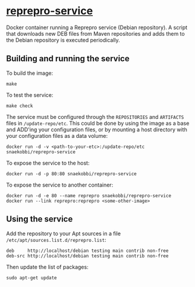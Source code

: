 # [reprepro-service](https://github.com/snaekobbi/reprepro-service)

Docker container running a Reprepro service (Debian repository). A
script that downloads new DEB files from Maven repositories and adds
them to the Debian repository is executed periodically.

## Building and running the service

To build the image:

    make

To test the service:

    make check

The service must be configured through the `REPOSITORIES` and
`ARTIFACTS` files in `/update-repo/etc`. This could be done by using
the image as a base and ADD'ing your configuration files, or by
mounting a host directory with your configuration files as a data
volume:

    docker run -d -v <path-to-your-etc>:/update-repo/etc snaekobbi/reprepro-service

To expose the service to the host:

    docker run -d -p 80:80 snaekobbi/reprepro-service

To expose the service to another container:

    docker run -d -e 80 --name reprepro snaekobbi/reprepro-service
    docker run --link reprepro:reprepro <some-other-image>

## Using the service

Add the repository to your Apt sources in a file `/etc/apt/sources.list.d/reprepro.list`:

    deb     http://localhost/debian testing main contrib non-free
    deb-src http://localhost/debian testing main contrib non-free

Then update the list of packages:

    sudo apt-get update
